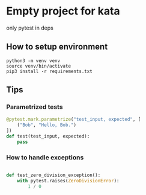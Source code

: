 # Empty project for kata

only pytest in deps

## How to setup environment

```
python3 -m venv venv
source venv/bin/activate
pip3 install -r requirements.txt
``` 

## Tips

### Parametrized tests
```python
@pytest.mark.parametrize("test_input, expected", [
    ("Bob", "Hello, Bob.")
])
def test(test_input, expected):
    pass
```

### How to handle exceptions
```python

def test_zero_division_exception():
    with pytest.raises(ZeroDivisionError):
        1 / 0
```
